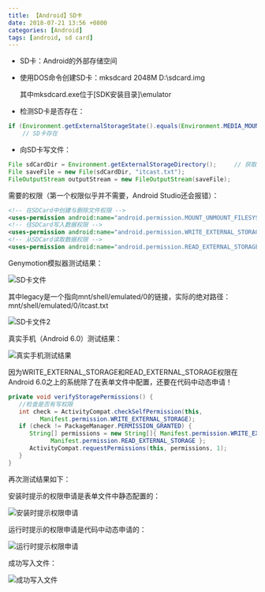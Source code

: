 ```yaml
---
title: 【Android】SD卡
date: 2018-07-21 13:56 +0800
categories: [Android]
tags: [android, sd card]
---
```

* SD卡：Android的外部存储空间
* 使用DOS命令创建SD卡：mksdcard 2048M D:\sdcard.img

  其中mksdcard.exe位于[SDK安装目录]\emulator
* 检测SD卡是否存在：

```java
if (Environment.getExternalStorageState().equals(Environment.MEDIA_MOUNTED))
    // SD卡存在
```

* 向SD卡写文件：

```java
File sdCardDir = Environment.getExternalStorageDirectory();     // 获取SD卡目录
File saveFile = new File(sdCardDir, "itcast.txt");
FileOutputStream outputStream = new FileOutputStream(saveFile);
```

需要的权限（第一个权限似乎并不需要，Android Studio还会报错）：

```xml
<!-- 在SDCard中创建与删除文件权限 -->
<uses-permission android:name="android.permission.MOUNT_UNMOUNT_FILESYSTEMS" />
<!-- 往SDCard写入数据权限 -->
<uses-permission android:name="android.permission.WRITE_EXTERNAL_STORAGE" />
<!-- 从SDCard读取数据权限 -->
<uses-permission android:name="android.permission.READ_EXTERNAL_STORAGE" />
```

Genymotion模拟器测试结果：

![SD卡文件](/assets/images/android-sd-card/SD卡文件.png)

其中legacy是一个指向mnt/shell/emulated/0的链接，实际的绝对路径：mnt/shell/emulated/0/itcast.txt

![SD卡文件2](/assets/images/android-sd-card/SD卡文件2.png)

真实手机（Android 6.0）测试结果：

![真实手机测试结果](/assets/images/android-sd-card/真实手机测试结果.jpg)

因为WRITE_EXTERNAL_STORAGE和READ_EXTERNAL_STORAGE权限在Android 6.0之上的系统除了在表单文件中配置，还要在代码中动态申请！

```java
private void verifyStoragePermissions() {
   //检查是否有写权限
   int check = ActivityCompat.checkSelfPermission(this,
         Manifest.permission.WRITE_EXTERNAL_STORAGE);
   if (check != PackageManager.PERMISSION_GRANTED) {
      String[] permissions = new String[]{ Manifest.permission.WRITE_EXTERNAL_STORAGE,
            Manifest.permission.READ_EXTERNAL_STORAGE };
      ActivityCompat.requestPermissions(this, permissions, 1);
   }
}
```

再次测试结果如下：

安装时提示的权限申请是表单文件中静态配置的：

![安装时提示权限申请](/assets/images/android-sd-card/安装时提示权限申请.jpg)

运行时提示的权限申请是代码中动态申请的：

![运行时提示权限申请](/assets/images/android-sd-card/运行时提示权限申请.jpg)

成功写入文件：

![成功写入文件](/assets/images/android-sd-card/成功写入文件.jpg)
